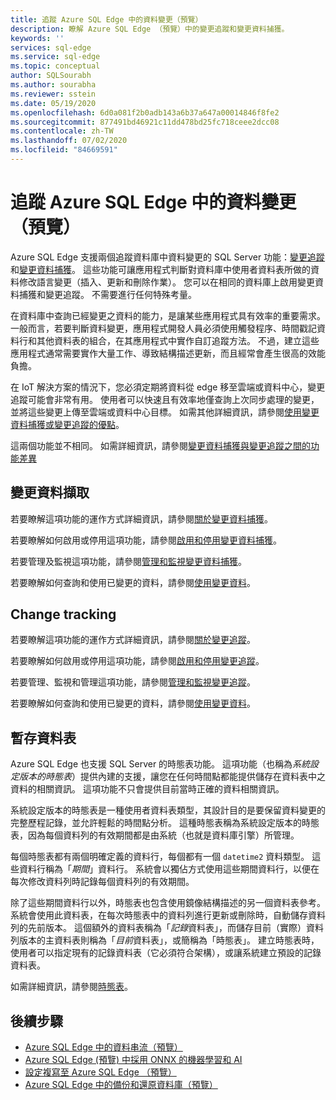 ```yaml
---
title: 追蹤 Azure SQL Edge 中的資料變更（預覽）
description: 瞭解 Azure SQL Edge （預覽）中的變更追蹤和變更資料捕獲。
keywords: ''
services: sql-edge
ms.service: sql-edge
ms.topic: conceptual
author: SQLSourabh
ms.author: sourabha
ms.reviewer: sstein
ms.date: 05/19/2020
ms.openlocfilehash: 6d0a081f2b0adb143a6b37a647a00014846f8fe2
ms.sourcegitcommit: 877491bd46921c11dd478bd25fc718ceee2dcc08
ms.contentlocale: zh-TW
ms.lasthandoff: 07/02/2020
ms.locfileid: "84669591"
---
```

# <a name="track-data-changes-in-azure-sql-edge-preview"></a>追蹤 Azure SQL Edge 中的資料變更（預覽）

Azure SQL Edge 支援兩個追蹤資料庫中資料變更的 SQL Server 功能：[變更追蹤](https://docs.microsoft.com/sql/relational-databases/track-changes/track-data-changes-sql-server#Tracking)和[變更資料捕獲](https://docs.microsoft.com/sql/relational-databases/track-changes/track-data-changes-sql-server#Capture)。 這些功能可讓應用程式判斷對資料庫中使用者資料表所做的資料修改語言變更（插入、更新和刪除作業）。 您可以在相同的資料庫上啟用變更資料捕獲和變更追蹤。 不需要進行任何特殊考量。

在資料庫中查詢已經變更之資料的能力，是讓某些應用程式具有效率的重要需求。 一般而言，若要判斷資料變更，應用程式開發人員必須使用觸發程序、時間戳記資料行和其他資料表的組合，在其應用程式中實作自訂追蹤方法。 不過，建立這些應用程式通常需要實作大量工作、導致結構描述更新，而且經常會產生很高的效能負擔。

在 IoT 解決方案的情況下，您必須定期將資料從 edge 移至雲端或資料中心，變更追蹤可能會非常有用。 使用者可以快速且有效率地僅查詢上次同步處理的變更，並將這些變更上傳至雲端或資料中心目標。 如需其他詳細資訊，請參閱[使用變更資料捕獲或變更追蹤的優點](https://docs.microsoft.com/sql/relational-databases/track-changes/track-data-changes-sql-server#benefits-of-using-change-data-capture-or-change-tracking)。 

這兩個功能並不相同。 如需詳細資訊，請參閱[變更資料捕獲與變更追蹤之間的功能差異](https://docs.microsoft.com/sql/relational-databases/track-changes/track-data-changes-sql-server#feature-differences-between-change-data-capture-and-change-tracking)

## <a name="change-data-capture"></a>變更資料擷取

若要瞭解這項功能的運作方式詳細資訊，請參閱[關於變更資料捕獲](https://docs.microsoft.com/sql/relational-databases/track-changes/about-change-data-capture-sql-server)。

若要瞭解如何啟用或停用這項功能，請參閱[啟用和停用變更資料捕獲](https://docs.microsoft.com/sql/relational-databases/track-changes/enable-and-disable-change-data-capture-sql-server)。

若要管理及監視這項功能，請參閱[管理和監視變更資料捕獲](https://docs.microsoft.com/sql/relational-databases/track-changes/administer-and-monitor-change-data-capture-sql-server)。

若要瞭解如何查詢和使用已變更的資料，請參閱[使用變更資料](https://docs.microsoft.com/sql/relational-databases/track-changes/work-with-change-data-sql-server)。

## <a name="change-tracking"></a>Change tracking

若要瞭解這項功能的運作方式詳細資訊，請參閱[關於變更追蹤](https://docs.microsoft.com/sql/relational-databases/track-changes/about-change-tracking-sql-server)。

若要瞭解如何啟用或停用這項功能，請參閱[啟用和停用變更追蹤](https://docs.microsoft.com/sql/relational-databases/track-changes/enable-and-disable-change-tracking-sql-server)。

若要管理、監視和管理這項功能，請參閱[管理和監視變更追蹤](https://docs.microsoft.com/sql/relational-databases/track-changes/manage-change-tracking-sql-server)。

若要瞭解如何查詢和使用已變更的資料，請參閱[使用變更資料](https://docs.microsoft.com/sql/relational-databases/track-changes/work-with-change-tracking-sql-server)。

## <a name="temporal-tables"></a>暫存資料表

Azure SQL Edge 也支援 SQL Server 的時態表功能。 這項功能（也稱為*系統設定版本的時態表*）提供內建的支援，讓您在任何時間點都能提供儲存在資料表中之資料的相關資訊。 這項功能不只會提供目前當時正確的資料相關資訊。

系統設定版本的時態表是一種使用者資料表類型，其設計目的是要保留資料變更的完整歷程記錄，並允許輕鬆的時間點分析。 這種時態表稱為系統設定版本的時態表，因為每個資料列的有效期間都是由系統（也就是資料庫引擎）所管理。

每個時態表都有兩個明確定義的資料行，每個都有一個 `datetime2` 資料類型。 這些資料行稱為「*期間*」資料行。 系統會以獨佔方式使用這些期間資料行，以便在每次修改資料列時記錄每個資料列的有效期間。

除了這些期間資料行以外，時態表也包含使用鏡像結構描述的另一個資料表參考。 系統會使用此資料表，在每次時態表中的資料列進行更新或刪除時，自動儲存資料列的先前版本。 這個額外的資料表稱為「*記錄*資料表」，而儲存目前（實際）資料列版本的主資料表則稱為「*目前*資料表」，或簡稱為「時態表」。 建立時態表時，使用者可以指定現有的記錄資料表（它必須符合架構），或讓系統建立預設的記錄資料表。

如需詳細資訊，請參閱[時態表](https://docs.microsoft.com/sql/relational-databases/tables/temporal-tables)。

## <a name="next-steps"></a>後續步驟

- [Azure SQL Edge 中的資料串流（預覽）](stream-data.md)
- [Azure SQL Edge (預覽) 中採用 ONNX 的機器學習和 AI ](onnx-overview.md)
- [設定複寫至 Azure SQL Edge （預覽）](configure-replication.md)
- [Azure SQL Edge 中的備份和還原資料庫（預覽）](backup-restore.md)



